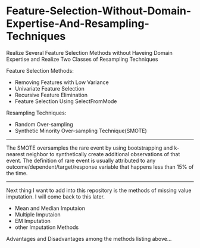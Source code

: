 # Feature-Selection-Without-Domain-Expertise-And-Resampling-Techniques
Realize Several Feature Selection Methods without Haveing Domain Expertise and Realize Two Classes of Resampling Techniques

Feature Selection Methods:

* Removing Features with Low Variance    
*  Univariate Feature Selection
*  Recursive Feature Elimination    
* Feature Selection Using SelectFromMode

Resampling Techniques:
* Random Over-sampling
* Synthetic Minority Over-sampling Technique(SMOTE)


***
The SMOTE oversamples the rare event by using bootstrapping and k-nearest neighbor to synthetically create additional observations of that event. The definition of rare event is usually attributed to any outcome/dependent/target/response variable that happens less than 15% of the time. 
***

Next thing I want to add into this repository is the methods of missing value imputation. I will come back to this later.
* Mean and Median Imputaion
* Multiple Imputaion
* EM Imputation
* other Imputation Methods

Advantages and Disadvantages among the methods listing above...
